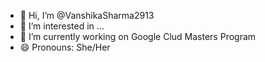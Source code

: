 - 👋 Hi, I’m @VanshikaSharma2913
- 👀 I’m interested in ...
- 🌱 I’m currently working on Google Clud Masters Program
- 😄 Pronouns: She/Her

<!---
VanshikaSharma2913/VanshikaSharma2913 is a ✨ special ✨ repository because its `README.md` (this file) appears on your GitHub profile.
You can click the Preview link to take a look at your changes.
--->

